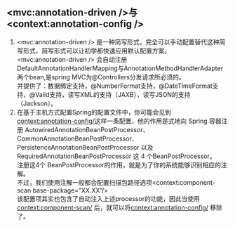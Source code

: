 ## <mvc:annotation-driven />与<context:annotation-config />
1. <mvc:annotation-driven /> 是一种简写形式，完全可以手动配置替代这种简写形式，简写形式可以让初学都快速应用默认配置方案。  
<mvc:annotation-driven /> 会自动注册DefaultAnnotationHandlerMapping与AnnotationMethodHandlerAdapter 两个bean,是spring MVC为@Controllers分发请求所必须的。  
并提供了：数据绑定支持，@NumberFormat支持，@DateTimeFormat支持，@Valid支持，读写XML的支持（JAXB），读写JSON的支持（Jackson）。
2. 在基于主机方式配置Spring的配置文件中，你可能会见到<context:annotation-config/>这样一条配置，他的作用是式地向 Spring 容器注册 AutowiredAnnotationBeanPostProcessor、CommonAnnotationBeanPostProcessor、PersistenceAnnotationBeanPostProcessor 以及 RequiredAnnotationBeanPostProcessor 这 4 个BeanPostProcessor。  
注册这4个 BeanPostProcessor的作用，就是为了你的系统能够识别相应的注解。  
不过，我们使用注解一般都会配置扫描包路径选项<context:component-scan base-package=”XX.XX”/>  
该配置项其实也包含了自动注入上述processor的功能，因此当使用 <context:component-scan/> 后，就可以将<context:annotation-config/> 移除了。